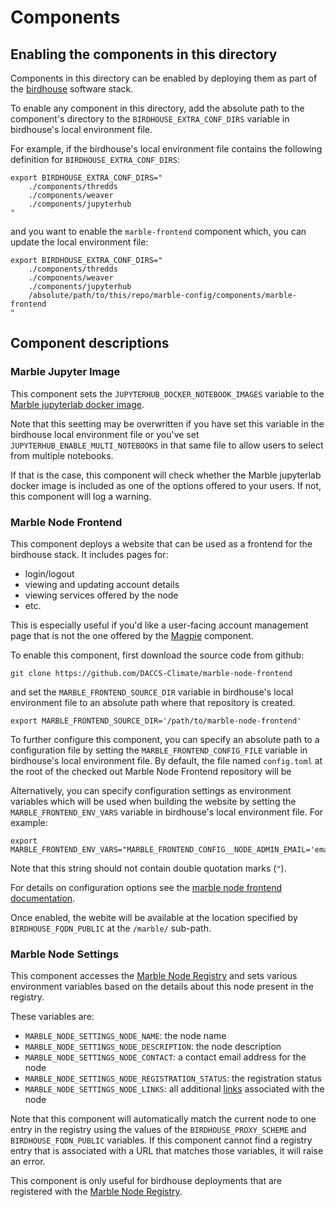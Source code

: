 # Components

## Enabling the components in this directory

Components in this directory can be enabled by deploying them as part of the [birdhouse](https://github.com/bird-house/birdhouse-deploy/) software stack. 

To enable any component in this directory, add the absolute path to the component's directory to the `BIRDHOUSE_EXTRA_CONF_DIRS` variable in birdhouse's local environment file.

For example, if the birdhouse's local environment file contains the following definition for `BIRDHOUSE_EXTRA_CONF_DIRS`:

```shell
export BIRDHOUSE_EXTRA_CONF_DIRS="
    ./components/thredds
    ./components/weaver
    ./components/jupyterhub
"
```

and you want to enable the `marble-frontend` component which, you can update the local environment file:

```shell
export BIRDHOUSE_EXTRA_CONF_DIRS="
    ./components/thredds
    ./components/weaver
    ./components/jupyterhub
    /absolute/path/to/this/repo/marble-config/components/marble-frontend
"
```

## Component descriptions

### Marble Jupyter Image

This component sets the `JUPYTERHUB_DOCKER_NOTEBOOK_IMAGES` variable to the 
[Marble jupyterlab docker image](https://hub.docker.com/repository/docker/marbleclimate/marble-jupyter-image/general).

Note that this seetting may be overwritten if you have set this variable in the birdhouse local environment file or 
you've set `JUPYTERHUB_ENABLE_MULTI_NOTEBOOKS` in that same file to allow users to select from multiple notebooks.

If that is the case, this component will check whether the Marble jupyterlab docker image is included as one of the
options offered to your users. If not, this component will log a warning.

### Marble Node Frontend 

This component deploys a website that can be used as a frontend for the birdhouse stack. It includes pages for:

- login/logout
- viewing and updating account details
- viewing services offered by the node
- etc.

This is especially useful if you'd like a user-facing account management page that is not the one offered by the 
[Magpie](https://github.com/ouranosinc/magpie) component.

To enable this component, first download the source code from github:

```shell
git clone https://github.com/DACCS-Climate/marble-node-frontend
```

and set the `MARBLE_FRONTEND_SOURCE_DIR` variable in birdhouse's local environment file to an absolute path where that
repository is created.

```shell
export MARBLE_FRONTEND_SOURCE_DIR='/path/to/marble-node-frontend'
```

To further configure this component, you can specify an absolute path to a configuration file by setting the 
`MARBLE_FRONTEND_CONFIG_FILE` variable in birdhouse's local environment file. By default, the file named `config.toml`
at the root of the checked out Marble Node Frontend repository will be

Alternatively, you can specify configuration settings as environment variables which will be used when building the 
website by setting the `MARBLE_FRONTEND_ENV_VARS` variable in birdhouse's local environment file. For example:

```shell
export MARBLE_FRONTEND_ENV_VARS="MARBLE_FRONTEND_CONFIG__NODE_ADMIN_EMAIL='email@example.com';MARBLE_FRONTEND_CONFIG__TERMS_AND_CONDITIONS__URL='http://example.com'"
```

Note that this string should not contain double quotation marks (`"`). 

For details on configuration options see the [marble node frontend documentation](https://github.com/DACCS-Climate/marble-node-frontend).

Once enabled, the webite will be available at the location specified by `BIRDHOUSE_FQDN_PUBLIC` at the `/marble/`
sub-path.

### Marble Node Settings

This component accesses the [Marble Node Registry](https://github.com/DACCS-Climate/Marble-node-registry) and sets
various environment variables based on the details about this node present in the registry.

These variables are:

- `MARBLE_NODE_SETTINGS_NODE_NAME`: the node name
- `MARBLE_NODE_SETTINGS_NODE_DESCRIPTION`: the node description
- `MARBLE_NODE_SETTINGS_NODE_CONTACT`: a contact email address for the node
- `MARBLE_NODE_SETTINGS_NODE_REGISTRATION_STATUS`: the registration status
- `MARBLE_NODE_SETTINGS_NODE_LINKS`: all additional [links](https://github.com/DACCS-Climate/Marble-node-registry/blob/main/README.md#links) associated with the node


Note that this component will automatically match the current node to one entry in the registry using the values of the
`BIRDHOUSE_PROXY_SCHEME` and `BIRDHOUSE_FQDN_PUBLIC` variables. If this component cannot find a registry entry that is 
associated with a URL that matches those variables, it will raise an error.

This component is only useful for birdhouse deployments that are registered with the [Marble Node Registry](https://github.com/DACCS-Climate/Marble-node-registry).
